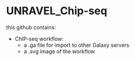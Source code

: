# UNRAVEL_Chip-seq

this github contains: 
 * ChIP-seq workflow:
    - a .ga file for import to other Galaxy servers
    - a .svg image of the workflow 

